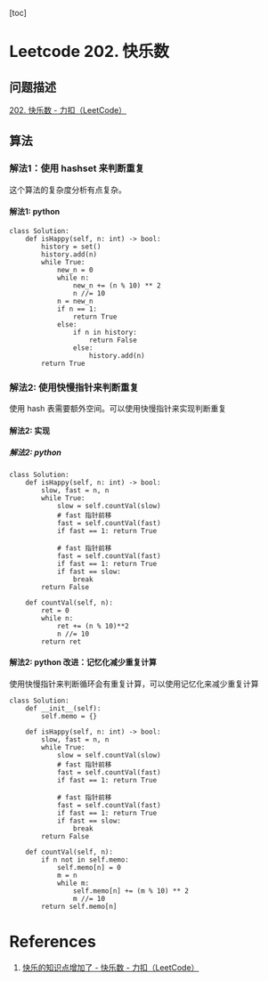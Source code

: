 [toc]

# Leetcode 202. 快乐数

## 问题描述

[202. 快乐数 - 力扣（LeetCode）](https://leetcode-cn.com/problems/happy-number/)

## 算法


### 解法1：使用 hashset 来判断重复

这个算法的复杂度分析有点复杂。

#### 解法1: python

```
class Solution:
    def isHappy(self, n: int) -> bool:
        history = set()
        history.add(n) 
        while True:
            new_n = 0
            while n:
                new_n += (n % 10) ** 2
                n //= 10
            n = new_n
            if n == 1:
                return True
            else:
                if n in history:
                    return False
                else:
                    history.add(n)
        return True
```
            
### 解法2: 使用快慢指针来判断重复

使用 hash 表需要额外空间。可以使用快慢指针来实现判断重复

#### 解法2: 实现

##### 解法2: python

```
class Solution:
    def isHappy(self, n: int) -> bool:
        slow, fast = n, n
        while True:
            slow = self.countVal(slow)
            # fast 指针前移
            fast = self.countVal(fast)
            if fast == 1: return True

            # fast 指针前移
            fast = self.countVal(fast)
            if fast == 1: return True
            if fast == slow:
                break
        return False
    
    def countVal(self, n):
        ret = 0
        while n:
            ret += (n % 10)**2
            n //= 10
        return ret
```

#### 解法2: python 改进：记忆化减少重复计算

使用快慢指针来判断循环会有重复计算，可以使用记忆化来减少重复计算

```
class Solution:
    def __init__(self):
        self.memo = {}

    def isHappy(self, n: int) -> bool:
        slow, fast = n, n
        while True:
            slow = self.countVal(slow)
            # fast 指针前移
            fast = self.countVal(fast)
            if fast == 1: return True

            # fast 指针前移
            fast = self.countVal(fast)
            if fast == 1: return True
            if fast == slow:
                break
        return False
    
    def countVal(self, n):
        if n not in self.memo:
            self.memo[n] = 0
            m = n
            while m:
                self.memo[n] += (m % 10) ** 2
                m //= 10
        return self.memo[n]
```

# References
1. [快乐的知识点增加了 - 快乐数 - 力扣（LeetCode）](https://leetcode-cn.com/problems/happy-number/solution/kuai-le-de-zhi-shi-dian-zeng-jia-liao-by-sweetiee/)
